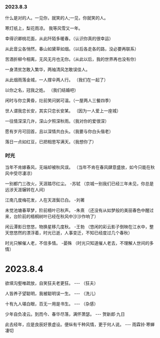 ### 2023.8.3

什么是对的人。一见你，就笑的人;一见，你就笑的人。

寒灯纸上，梨花雨凉。
我等风雪又一年。

幸得识卿桃花面，从此阡陌多暖春。（认识你真的很幸运）

从此音尘各悄然，春山如黛草如烟。（以后各走各的路，没必要再联系）

苦酒折柳今相离，无风无月也无你。（从此以后，我的世界再也没有你）

一身清贫怎敢入繁华，两袖清风怎敢误佳人。

从此烟雨落金城，一人撑伞两人行。 （我们在一起了）

以你之名，冠我之姓。  （我们结婚吧）

闲时与你立黄昏，灶前笑问粥可温。（一屋两人三餐四季）

世人谓我恋长安，其实只恋长安某。 （因为一人爱上一座城）

一往情深深几许，深山夕照深秋雨。（我对你的爱很深）

愿有岁月可回首，且以深情共白头。（我要与你白头偕老）

落日一点如红豆，已把相思写满天。（我想你了）



### 时光

当年不肯嫁春风，无端却被秋风误。 （当年不肯在春风肆意盛放，如今只能在秋风中受尽凄凉）

一别都门三改火，天涯踏尽红尘。 -苏轼 （京城一别我们已经三年未见，你总是远涉天涯辗转在人间）

江南几度梅花发，人在天涯鬓已白。 -刘著

未觉池塘春草梦，阶前梧叶已秋声。 -朱熹 （还没有从如梦般的美丽春色中醒过来，台阶前的梧桐树叶已经在秋风中沙沙作响了）

闲云潭影日悠悠，物换星移几度秋。 -王勃 （悠闲的彩云影子倒映在江水中，整天悠悠然的漂浮着，时光已逝，人事变迁，不知已经度过几个春秋）

时光只解催人老，不信多情。  -晏殊  （时光只知道催人老去，不理解人世间的多情）




# 2023.8.4

欲填沟壑唯疏放，自笑狂夫老更狂。  --- （狂夫）

人皆养子望聪明，我被聪明误一生。  --- （洗儿）

十有九人堪白眼，百无一用是书生。  --- （杂感）


少年自负凌云。到而今、春华尽落，满怀萧瑟。    --- 贺新郎·九日

此去经年，应是良辰好景虚设。便纵有千种风情，更于何人说。 --- 雨霖铃·寒蝉凄切

